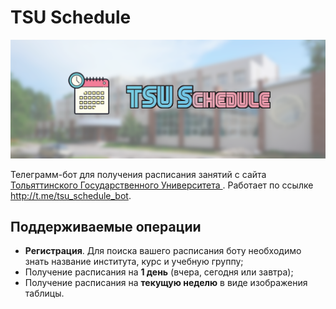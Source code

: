 # TSU Schedule
<p align="center">
  <img src="./data/images/cover.png" />
</p>

Телеграмм-бот для получения расписания занятий с сайта [Тольяттинского Государственного Университета ](https://www.tltsu.ru/upravlenie/educational-methodical-management/schedule/schedule-training-sessions-students-full-time-tuition/). Работает по ссылке http://t.me/tsu_schedule_bot.

## Поддерживаемые операции

- **Регистрация**. Для поиска вашего расписания боту необходимо знать название института, курс и учебную группу;
- Получение расписания на **1 день** (вчера, сегодня или завтра);
- Получение расписания на **текущую неделю** в виде изображения таблицы.